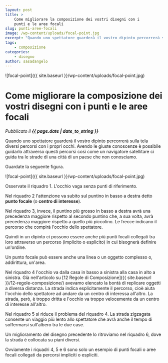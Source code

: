 ```yaml
---
layout: post
title: >
    Come migliorare la composizione dei vostri disegni con i
    punti e le aree focali
slug: punti-aree-focali
image: /wp-content/uploads/focal-point.jpg
excerpt: "Quando uno spettatore guarderà il vostro dipinto percorrerà sulla tela diversi percorsi con i propri occhi. Avendo le giuste conoscenze è possibile"
tags:
    - composizione
categories:
    - disegno
author: sasadangelo
---
```


![focal-point]({{ site.baseurl }}/wp-content/uploads/focal-point.jpg)

# Come migliorare la composizione dei vostri disegni con i punti e le aree focali
_Pubblicato il **{{ page.date | date_to_string }}**_

Quando uno spettatore guarderà il vostro dipinto percorrerà sulla tela diversi percorsi con i propri occhi. Avendo le giuste conoscenze è possibile guidarlo attraverso questi percorsi così come un navigatore satellitare ci guida tra le strade di una città di un paese che non conosciamo.

Guardate la seguente figura.

![focal-point]({{ site.baseurl }}/wp-content/uploads/focal-point.jpg)

Osservate il riquadro 1. L'occhio vaga senza punti di riferimento.

Nel riquadro 2 l'attenzione va subito sul puntino in basso a destra detto **punto focale** (o **centro di interesse**).

Nel riquadro 3, invece, il puntino più grosso in basso a destra avrà una precedenza maggiore rispetto al secondo puntino che, a sua volta, avrà precedenza maggiore rispetto a quello più piccolino. Le frecce indicano il percorso che compirà l'occhio dello spettatore.

Quindi in un dipinto ci possono essere anche più punti focali collegati tra loro attraverso un percorso (implicito o esplicito) in cui bisognerà definire un'ordine.

Un punto focale può essere anche una linea o un oggetto complesso o, addirittura, un'area.

Nel riquadro 4 l'occhio va dalla casa in basso a sinistra alla casa in alto a sinistra. Già nell'articolo su [12 Regole di Composizione]({{ site.baseurl }}/12-regole-composizione/) avevamo elencato la bontà di replicare oggetti a diversa distanza. La strada indica esplicitamente il percorso, cioè aiuta l'occhio dello spettatore ad andare da un centro di interessa all'altro. La strada, però, è troppo dritta e l'occhio va troppo velocemente da un centro di interesse all'altro.

Nel riquadro 5 si riduce il problema del riquadro 4. La strada zigzagata consente un viaggio più lento allo spettatore che avrà anche il tempo di soffermarsi sull'albero tra le due case.

Un miglioramento del disegno precedente lo ritroviamo nel riquadro 6, dove la strada è collocata su piani diversi.

Ovviamente i riquadri 4, 5 e 6 sono solo un esempio di punti focali o aree focali collegati da percorsi impliciti o espliciti.
